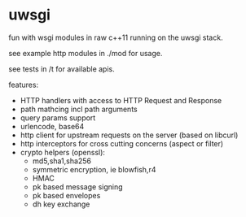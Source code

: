 uwsgi
=====

fun with wsgi modules in raw c++11 running on the uwsgi stack.

see example http modules in ./mod for usage.

see tests in /t for available apis.

features:

- HTTP handlers with access to HTTP Request and Response
- path mathcing incl path arguments
- query params support
- urlencode, base64
- http client for upstream requests on the server (based on libcurl)
- http interceptors for cross cutting concerns (aspect or filter)
- crypto helpers (openssl):
    - md5,sha1,sha256
    - symmetric encryption, ie blowfish,r4
    - HMAC
    - pk based message signing
    - pk based envelopes
    - dh key exchange
    

